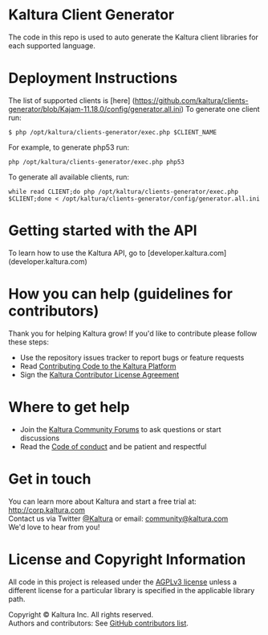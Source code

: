 # Kaltura Client Generator
The code in this repo is used to auto generate the Kaltura client libraries for each supported language.

# Deployment Instructions
The list of supported clients is [here] (https://github.com/kaltura/clients-generator/blob/Kajam-11.18.0/config/generator.all.ini)
To generate one client run:
```
$ php /opt/kaltura/clients-generator/exec.php $CLIENT_NAME
```

For example, to generate php53 run:
```
php /opt/kaltura/clients-generator/exec.php php53
```

To generate all available clients, run:
```
while read CLIENT;do php /opt/kaltura/clients-generator/exec.php $CLIENT;done < /opt/kaltura/clients-generator/config/generator.all.ini
```

# Getting started with the API
To learn how to use the Kaltura API, go to [developer.kaltura.com] (developer.kaltura.com)

# How you can help (guidelines for contributors) 
Thank you for helping Kaltura grow! If you'd like to contribute please follow these steps:
* Use the repository issues tracker to report bugs or feature requests
* Read [Contributing Code to the Kaltura Platform](https://github.com/kaltura/platform-install-packages/blob/master/doc/Contributing-to-the-Kaltura-Platform.md)
* Sign the [Kaltura Contributor License Agreement](https://agentcontribs.kaltura.org/)

# Where to get help
* Join the [Kaltura Community Forums](https://forum.kaltura.org/) to ask questions or start discussions
* Read the [Code of conduct](https://forum.kaltura.org/faq) and be patient and respectful

# Get in touch
You can learn more about Kaltura and start a free trial at: http://corp.kaltura.com    
Contact us via Twitter [@Kaltura](https://twitter.com/Kaltura) or email: community@kaltura.com  
We'd love to hear from you!

# License and Copyright Information
All code in this project is released under the [AGPLv3 license](http://www.gnu.org/licenses/agpl-3.0.html) unless a different license for a particular library is specified in the applicable library path.   

Copyright © Kaltura Inc. All rights reserved.   
Authors and contributors: See [GitHub contributors list](https://github.com/kaltura/mwEmbed/graphs/contributors).  
